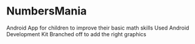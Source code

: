 # NumbersMania
Android App for children to improve their basic math skills
Used Android Development Kit
Branched off to add the right graphics
